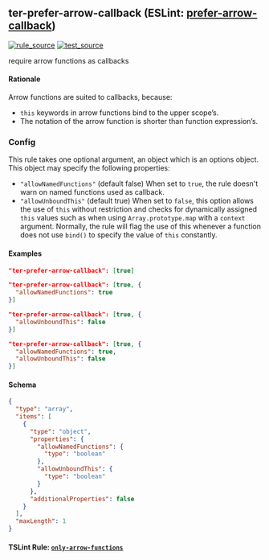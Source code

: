 <!-- Start:AutoDoc:: Modify `src/readme/rules.ts` and run `gulp readme` to update block -->

## ter-prefer-arrow-callback (ESLint: [prefer-arrow-callback](http://eslint.org/docs/rules/prefer-arrow-callback))

[![rule_source](https://img.shields.io/badge/%F0%9F%93%8F%20rule-source-green.svg)](https://github.com/buzinas/tslint-eslint-rules/blob/master/src/rules/terPreferArrowCallbackRule.ts)
[![test_source](https://img.shields.io/badge/%F0%9F%93%98%20test-source-blue.svg)](https://github.com/buzinas/tslint-eslint-rules/blob/master/src/test/rules/terPreferArrowCallbackRuleTests.ts)

require arrow functions as callbacks

#### Rationale

Arrow functions are suited to callbacks, because:

- `this` keywords in arrow functions bind to the upper scope’s.
- The notation of the arrow function is shorter than function expression’s.

### Config

This rule takes one optional argument, an object which is an options object. This object
may specify the following properties:

- `"allowNamedFunctions"` (default false) When set to `true`, the rule doesn't warn on
  named functions used as callback.
- `"allowUnboundThis"` (default true) When set to `false`, this option allows the use of
  `this` without restriction and checks for dynamically assigned
  `this` values such as when using `Array.prototype.map` with a
  `context` argument. Normally, the rule will flag the use of this
  whenever a function does not use `bind()` to specify the value of
  `this` constantly.

#### Examples

```json
"ter-prefer-arrow-callback": [true]
```

```json
"ter-prefer-arrow-callback": [true, {
  "allowNamedFunctions": true
}]
```

```json
"ter-prefer-arrow-callback": [true, {
  "allowUnboundThis": false
}]
```

```json
"ter-prefer-arrow-callback": [true, {
  "allowNamedFunctions": true,
  "allowUnboundThis": false
}]
```

#### Schema

```json
{
  "type": "array",
  "items": [
    {
      "type": "object",
      "properties": {
        "allowNamedFunctions": {
          "type": "boolean"
        },
        "allowUnboundThis": {
          "type": "boolean"
        }
      },
      "additionalProperties": false
    }
  ],
  "maxLength": 1
}
```

<!-- End:AutoDoc -->

#### TSLint Rule: [`only-arrow-functions`]

[`only-arrow-functions`]: https://palantir.github.io/tslint/rules/only-arrow-functions/
